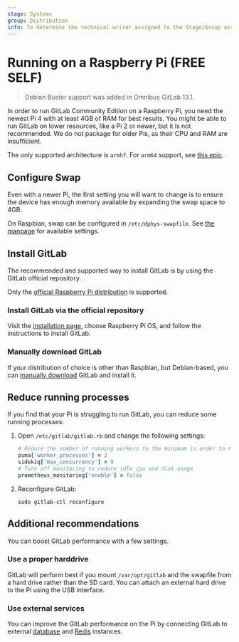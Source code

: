 ```yaml
---
stage: Systems
group: Distribution
info: To determine the technical writer assigned to the Stage/Group associated with this page, see https://about.gitlab.com/handbook/product/ux/technical-writing/#assignments
---
```


# Running on a Raspberry Pi **(FREE SELF)**

> Debian Buster support was added in Omnibus GitLab 13.1.

In order to run GitLab Community Edition on a Raspberry Pi, you need the newest
Pi 4 with at least 4GB of RAM for best results. You might be able to run GitLab
on lower resources, like a Pi 2 or newer, but it is not recommended. We do not
package for older Pis, as their CPU and RAM are insufficient.

The only supported architecture is `armhf`. For `arm64` support, see
[this epic](https://gitlab.com/groups/gitlab-org/-/epics/2370).

## Configure Swap

Even with a newer Pi, the first setting you will want to change is to ensure
the device has enough memory available by expanding the swap space to 4GB.

On Raspbian, swap can be configured in `/etc/dphys-swapfile`.
See [the manpage](https://manpages.ubuntu.com/manpages/lunar/en/man8/dphys-swapfile.8.html) for available settings.

## Install GitLab

The recommended and supported way to install GitLab is by using the GitLab
official repository.

Only the [official Raspberry Pi distribution](https://www.raspberrypi.com/software/) is
supported.

### Install GitLab via the official repository

Visit the [installation page](https://about.gitlab.com/install/), choose
Raspberry Pi OS, and follow the instructions to install GitLab.

### Manually download GitLab

If your distribution of choice is other than Raspbian, but Debian-based, you
can [manually download](https://docs.gitlab.com/ee/update/package/#upgrade-using-a-manually-downloaded-package)
GitLab and install it.

## Reduce running processes

If you find that your Pi is struggling to run GitLab, you can reduce
some running processes:

1. Open `/etc/gitlab/gitlab.rb` and change the following settings:

   ```ruby
   # Reduce the number of running workers to the minimum in order to reduce memory usage
   puma['worker_processes'] = 2
   sidekiq['max_concurrency'] = 9
   # Turn off monitoring to reduce idle cpu and disk usage
   prometheus_monitoring['enable'] = false
   ```

1. Reconfigure GitLab:

   ```shell
   sudo gitlab-ctl reconfigure
   ```

## Additional recommendations

You can boost GitLab performance with a few settings.

### Use a proper harddrive

GitLab will perform best if you mount `/var/opt/gitlab` and the swapfile from a
hard drive rather than the SD card. You can attach an external hard drive to the
Pi using the USB interface.

### Use external services

You can improve the GitLab performance on the Pi by connecting GitLab to
external [database](database.md#using-a-non-packaged-postgresql-database-management-server)
and [Redis](https://docs.gitlab.com/ee/administration/redis/standalone.html) instances.
